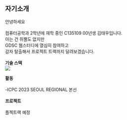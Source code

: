 ## 자기소개
 안녕하세요<br><br>
컴퓨터공학과 2학년에 재학 중인 C135109 00년생 김태우입니다.<br>
아는 건 쥐뿔도 없지만<br>
GDSC 웹스터디에 열심히 참여하고<br>
감자 탈출해서 프로젝트 트랙까지 달려보겠습니다.<br><br>
**기술 스택** <br>
<img src="https://img.shields.io/badge/python-3776AB?style=for-the-badge&logo=python&logoColor=white"><br>

**활동** <br>     
    -ICPC 2023 SEOUL REGIONAL 본선 <br>    
**프로젝트**<br>    
플젝트랙 예정<br>